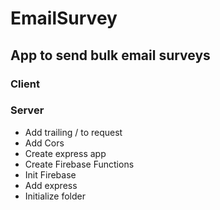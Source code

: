 # EmailSurvey

## App to send bulk email surveys

### Client

### Server

* Add trailing / to request
* Add Cors
* Create express app
* Create Firebase Functions
* Init Firebase
* Add express
* Initialize folder
